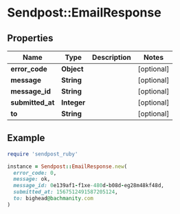 # Sendpost::EmailResponse

## Properties

| Name | Type | Description | Notes |
| ---- | ---- | ----------- | ----- |
| **error_code** | **Object** |  | [optional] |
| **message** | **String** |  | [optional] |
| **message_id** | **String** |  | [optional] |
| **submitted_at** | **Integer** |  | [optional] |
| **to** | **String** |  | [optional] |

## Example

```ruby
require 'sendpost_ruby'

instance = Sendpost::EmailResponse.new(
  error_code: 0,
  message: ok,
  message_id: 0e139af1-f1xe-480d-b08d-eg28m48kf48d,
  submitted_at: 1567512491587205124,
  to: bighead@bachmanity.com
)
```

